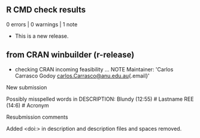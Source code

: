 ## R CMD check results

0 errors \| 0 warnings \| 1 note

-   This is a new release.

## from CRAN winbuilder (r-release)

-   checking CRAN incoming feasibility ... NOTE Maintainer: 'Carlos
    Carrasco Godoy
    [carlos.Carrasco\@anu.edu.au](mailto:carlos.Carrasco@anu.edu.au){.email}'

New submission

Possibly misspelled words in DESCRIPTION: Blundy (12:55) \# Lastname REE
(14:6) \# Acronym

Resubmission comments

Added \<doi:\> in description and description files and spaces removed.
